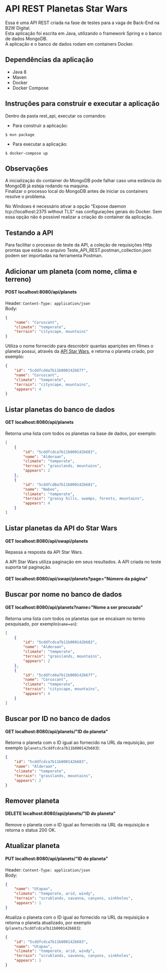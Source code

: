 # API REST Planetas Star Wars

Essa é uma API REST criada na fase de testes para a vaga de Back-End na B2W Digital.  
Esta aplicação foi escrita em Java, utilizando o framework Spring e o banco de dados MongoDB.  
A aplicação e o banco de dados rodam em containers Docker.

## Dependências da aplicação

- Java 8
- Maven
- Docker
- Docker Compose

## Instruções para construir e executar a aplicação

Dentro da pasta rest_api, executar os comandos:

- Para construir a aplicação:

```shell
$ mvn package
```
- Para executar a aplicação:

```shell
$ docker-compose up
```

## Observações

A inicialização do container do MongoDB pode falhar caso uma estância do MongoDB já esteja rodando na maquina.  
Finalizar o processo local do MongoDB antes de iniciar os containers resolve o problema.

No Windows é necessário ativar a opção “Expose daemon tcp://localhost:2375 without TLS” nas configurações gerais do Docker.
Sem essa opção não é possivel realizar a criação do container da aplicação.

## Testando a API

Para facilitar o processo de teste da API, a coleção de requisições Http prontas que estão no arquivo Teste_API_REST.postman_collection.json podem ser importadas na ferramenta Postman.

## Adicionar um planeta (com nome, clima e terreno)

#### POST localhost:8080/api/planets

Header: `Content-Type: application/json`  
Body:
```json
{
    "name": "Coruscant",
    "climate": "temperate",
    "terrain": "cityscape, mountains"
}
```

Utiliza o nome fornecido para descrobrir quantas aparições em filmes o planeta possui, através da [API Star Wars](https://swapi.co/), e retorna o planeta criado, por exemplo:
```json
{
    "id": "5cddfcd4a7b11b000142b67f",
    "name": "Coruscant",
    "climate": "temperate",
    "terrain": "cityscape, mountains",
    "appears": 4
}
```

## Listar planetas do banco de dados

#### GET localhost:8080/api/planets

Retorna uma lista com todos os planetas na base de dados, por exemplo:
```json
[
    {
        "id": "5cddfcdca7b11b000142b683",
        "name": "Alderaan",
        "climate": "temperate",
        "terrain": "grasslands, mountains",
        "appears": 2
    },
    {
        "id": "5cddfcd8a7b11b000142b681",
        "name": "Naboo",
        "climate": "temperate",
        "terrain": "grassy hills, swamps, forests, mountains",
        "appears": 4
    }
]
```
## Listar planetas da API do Star Wars

#### GET localhost:8080/api/swapi/planets

Repassa a resposta da API Star Wars.

A API Star Wars utiliza paginação em seus resultados. A API criada no teste suporta tal paginação.

#### GET localhost:8080/api/swapi/planets?page="Número da página"

## Buscar por nome no banco de dados

#### GET localhost:8080/api/planets?name="Nome a ser procurado"

Retorna uma lista com todos os planetas que se encaixam no termo pesquisado, por exemplo(`name=an`):

```json
[
    {
        "id": "5cddfcdca7b11b000142b683",
        "name": "Alderaan",
        "climate": "temperate",
        "terrain": "grasslands, mountains",
        "appears": 2
    },
    {
        "id": "5cddfcd4a7b11b000142b67f",
        "name": "Coruscant",
        "climate": "temperate",
        "terrain": "cityscape, mountains",
        "appears": 4
    }
]
```

## Buscar por ID no banco de dados

#### GET localhost:8080/api/planets/"ID do planeta"

Retorna o planeta com o ID igual ao fornecido na URL da requisição, por exemplo (`planets/5cddfcdca7b11b000142b683`):

```json
{
    "id": "5cddfcdca7b11b000142b683",
    "name": "Alderaan",
    "climate": "temperate",
    "terrain": "grasslands, mountains",
    "appears": 2
}
```
## Remover planeta

#### DELETE localhost:8080/api/planets/"ID do planeta"

Remove o planeta com o ID igual ao fornecido na URL da requisição e retorna o status 200 OK.

## Atualizar planeta

#### PUT localhost:8080/api/planets/"ID do planeta"

Header: `Content-Type: application/json`  
Body:
```json
{
    "name": "Utapau",
    "climate": "temperate, arid, windy",
    "terrain": "scrublands, savanna, canyons, sinkholes",
    "appears": 1
}
```

Atualiza o planeta com o ID igual ao fornecido na URL da requisição e retorna o planeta atualizado, por exemplo (`planets/5cddfcdca7b11b000142b683`):

```json
{
    "id": "5cddfcdca7b11b000142b683",
    "name": "Utapau",
    "climate": "temperate, arid, windy",
    "terrain": "scrublands, savanna, canyons, sinkholes",
    "appears": 1
}
```
